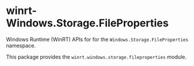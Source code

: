 <!-- warning: Please don't edit this file. It was automatically generated. -->

# winrt-Windows.Storage.FileProperties

Windows Runtime (WinRT) APIs for for the `Windows.Storage.FileProperties` namespace.

This package provides the `winrt.windows.storage.fileproperties` module.

